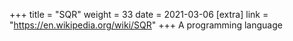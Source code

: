+++
title = "SQR"
weight = 33
date = 2021-03-06
[extra]
link = "https://en.wikipedia.org/wiki/SQR"
+++
A programming language

